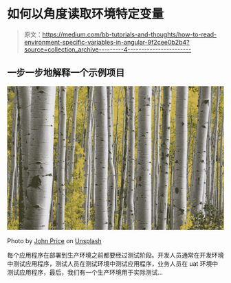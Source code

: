 # 如何以角度读取环境特定变量

> 原文：<https://medium.com/bb-tutorials-and-thoughts/how-to-read-environment-specific-variables-in-angular-9f2cee0b2b4?source=collection_archive---------4----------------------->

## 一步一步地解释一个示例项目

![](img/316121218d19685b1ebac95a099d9a39.png)

Photo by [John Price](https://unsplash.com/@johnprice?utm_source=medium&utm_medium=referral) on [Unsplash](https://unsplash.com?utm_source=medium&utm_medium=referral)

每个应用程序在部署到生产环境之前都要经过测试阶段。开发人员通常在开发环境中测试应用程序，测试人员在测试环境中测试应用程序，业务人员在 uat 环境中测试应用程序，最后，我们有一个生产环境用于实际测试…